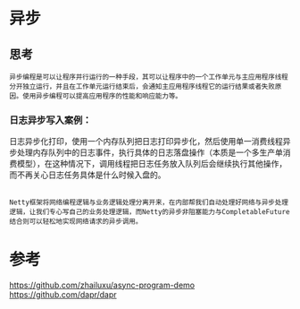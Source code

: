 #  异步

## 思考

    异步编程是可以让程序并行运行的一种手段，其可以让程序中的一个工作单元与主应用程序线程分开独立运行，并且在工作单元运行结束后，会通知主应用程序线程它的运行结果或者失败原因。使用异步编程可以提高应用程序的性能和响应能力等。

### 日志异步写入案例：

   日志异步化打印，使用一个内存队列把日志打印异步化，然后使用单一消费线程异步处理内存队列中的日志事件，执行具体的日志落盘操作（本质是一个多生产单消费模型），在这种情况下，调用线程把日志任务放入队列后会继续执行其他操作，而不再关心日志任务具体是什么时候入盘的。

##
    Netty框架将网络编程逻辑与业务逻辑处理分离开来，在内部帮我们自动处理好网络与异步处理逻辑，让我们专心写自己的业务处理逻辑，而Netty的异步非阻塞能力与CompletableFuture结合则可以轻松地实现网络请求的异步调用。

## 




# 参考
https://github.com/zhailuxu/async-program-demo
https://github.com/dapr/dapr